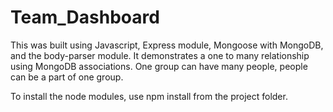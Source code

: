 # Team_Dashboard
This was built using Javascript, Express module, Mongoose with MongoDB, and the body-parser module. It demonstrates a one to many relationship using MongoDB associations. One group can have many people, people can be a part of one group.

To install the node modules, use npm install from the project folder. 
